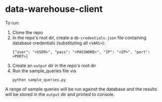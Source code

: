 # data-warehouse-client

To run:
1. Clone the repo
1. In the repo's root dir, create a `db-credentials.json` file containing database credentials (substituting all `<VARS>`):
   ```
   {"user": "<USER>", "pass": "<PASSWORD>", "IP": "<IP>", "port": <PORT>}
   ```
1. Create an `output` dir in the repo's root dir
1. Run the sample_queries file via
   ```
   python sample_queries.py
   ```

A range of sample queries will be run against the database and the results will be stored in the `output` dir and printed to console.
